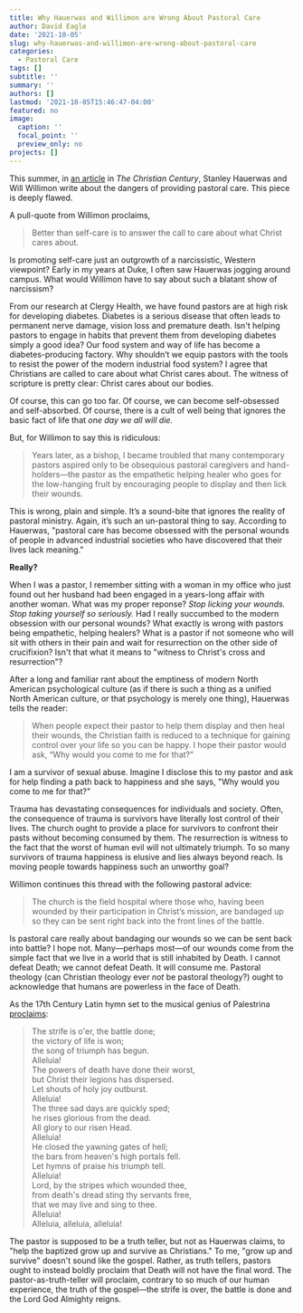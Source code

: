 ```yaml
---
title: Why Hauerwas and Willimon are Wrong About Pastoral Care
author: David Eagle
date: '2021-10-05'
slug: why-hauerwas-and-willimon-are-wrong-about-pastoral-care
categories:
  - Pastoral Care
tags: []
subtitle: ''
summary: ''
authors: []
lastmod: '2021-10-05T15:46:47-04:00'
featured: no
image:
  caption: ''
  focal_point: ''
  preview_only: no
projects: []
---
```


This summer, in [an article](https://www.christiancentury.org/article/interview/dangers-providing-pastoral-care) in *The Christian Century*, Stanley Hauerwas and Will Willimon write about the dangers of providing pastoral care. This piece is deeply flawed.

A pull-quote from Willimon proclaims, 

> Better than self-care is to answer the call to care about what Christ cares about.

Is promoting self-care just an outgrowth of a narcissistic, Western viewpoint? Early in my years at Duke, I often saw Hauerwas jogging around campus. What would Willimon have to say about such a blatant show of narcissism? 

From our research at Clergy Health, we have found pastors are at high risk for developing diabetes. Diabetes is a serious disease that often leads to permanent nerve damage, vision loss and premature death.  Isn't helping pastors to engage in habits that prevent them from developing diabetes simply a good idea? Our food system and way of life has become a diabetes-producing factory. Why shouldn’t we equip pastors with the tools to resist the power of the modern industrial food system? I agree that Christians are called to care about what Christ cares about. The witness of scripture is pretty clear: Christ cares about our bodies. 

Of course, this can go too far. Of course, we can become self-obsessed and self-absorbed. Of course, there is a cult of well being that ignores the basic fact of life that *one day we all will die.*
 
But, for Willimon to say this is ridiculous: 

> Years later, as a bishop, I became troubled that many contemporary pastors aspired only to be obsequious pastoral caregivers and hand-holders—the pastor as the empathetic helping healer who goes for the low-hanging fruit by encouraging people to display and then lick their wounds.

This is wrong, plain and simple. It’s a sound-bite that ignores the reality of pastoral ministry. Again, it’s such an un-pastoral thing to say. According to Hauerwas, "pastoral care has become obsessed with the personal wounds of people in advanced industrial societies who have discovered that their lives lack meaning."

**Really?**

When I was a pastor, I remember sitting with a woman in my office who just found out her husband had been engaged in a years-long affair with another woman. What was my proper reponse? *Stop licking your wounds.* *Stop taking yourself so seriously.* Had I really succumbed to the modern obsession with our personal wounds? What exactly is wrong with pastors being empathetic, helping healers? What is a pastor if not someone who will sit with others in their pain and wait for resurrection on the other side of crucifixion? Isn't that what it means to "witness to Christ's cross and resurrection"?
 
After a long and familiar rant about the emptiness of modern North American psychological culture (as if there is such a thing as a unified North American culture, or that psychology is merely one thing), Hauerwas tells the reader:

> When people expect their pastor to help them display and then heal their wounds, the Christian faith is reduced to a technique for gaining control over your life so you can be happy. I hope their pastor would ask, “Why would you come to me for that?”
 
I am a survivor of sexual abuse. Imagine I disclose this to my pastor and ask for help finding a path back to happiness and she says, "Why would you come to me for that?"

Trauma has devastating consequences for individuals and society. Often, the consequence of trauma is survivors have literally lost control of their lives. The church ought to provide a place for survivors to confront their pasts without becoming consumed by them. The resurrection is witness to the fact that the worst of human evil will not ultimately triumph. To so many survivors of trauma happiness is elusive and lies always beyond reach. Is moving people towards happiness such an unworthy goal?

Willimon continues this thread with the following pastoral advice:

> The church is the field hospital where those who, having been wounded by their participation in Christ’s mission, are bandaged up so they can be sent right back into the front lines of the battle.

Is pastoral care really about bandaging our wounds so we can be sent back into battle? I hope not. Many—perhaps most—of our wounds come from the simple fact that we live in a world that is still inhabited by Death. I cannot defeat Death; we cannot defeat Death. It will consume me. Pastoral theology (can Christian theology ever *not* be pastoral theology?) ought to acknowledge that humans are powerless in the face of Death.

As the 17th Century Latin hymn set to the musical genius of Palestrina [proclaims](https://hymnary.org/text/the_strife_is_oer_the_battle_done):

> The strife is o'er, the battle done;  
the victory of life is won;  
the song of triumph has begun.  
Alleluia!  
The powers of death have done their worst,  
but Christ their legions has dispersed.  
Let shouts of holy joy outburst.  
Alleluia!  
The three sad days are quickly sped;  
he rises glorious from the dead.  
All glory to our risen Head.  
Alleluia!  
He closed the yawning gates of hell;  
the bars from heaven's high portals fell.  
Let hymns of praise his triumph tell.  
Alleluia!  
Lord, by the stripes which wounded thee,  
from death's dread sting thy servants free,  
that we may live and sing to thee.  
Alleluia!  
Alleluia, alleluia, alleluia! 

The pastor is supposed to be a truth teller, but not as Hauerwas claims, to "help the baptized grow up and survive as Christians." To me, "grow up and survive" doesn't sound like the gospel. Rather, as truth tellers, pastors ought to instead boldly proclaim that Death will not have the final word. The pastor-as-truth-teller will proclaim, contrary to so much of our human experience, the truth of the gospel—the strife is over, the battle is done and the Lord God Almighty reigns.
